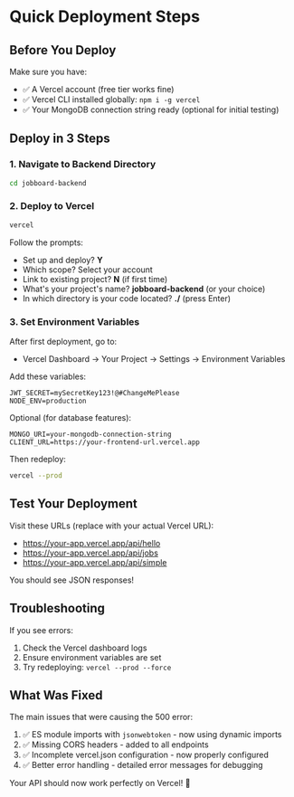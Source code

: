 # Quick Deployment Steps

## Before You Deploy

Make sure you have:
- ✅ A Vercel account (free tier works fine)
- ✅ Vercel CLI installed globally: `npm i -g vercel`
- ✅ Your MongoDB connection string ready (optional for initial testing)

## Deploy in 3 Steps

### 1. Navigate to Backend Directory
```bash
cd jobboard-backend
```

### 2. Deploy to Vercel
```bash
vercel
```

Follow the prompts:
- Set up and deploy? **Y**
- Which scope? Select your account
- Link to existing project? **N** (if first time)
- What's your project's name? **jobboard-backend** (or your choice)
- In which directory is your code located? **./** (press Enter)

### 3. Set Environment Variables

After first deployment, go to:
- Vercel Dashboard → Your Project → Settings → Environment Variables

Add these variables:
```
JWT_SECRET=mySecretKey123!@#ChangeMePlease
NODE_ENV=production
```

Optional (for database features):
```
MONGO_URI=your-mongodb-connection-string
CLIENT_URL=https://your-frontend-url.vercel.app
```

Then redeploy:
```bash
vercel --prod
```

## Test Your Deployment

Visit these URLs (replace with your actual Vercel URL):
- https://your-app.vercel.app/api/hello
- https://your-app.vercel.app/api/jobs
- https://your-app.vercel.app/api/simple

You should see JSON responses!

## Troubleshooting

If you see errors:
1. Check the Vercel dashboard logs
2. Ensure environment variables are set
3. Try redeploying: `vercel --prod --force`

## What Was Fixed

The main issues that were causing the 500 error:
1. ✅ ES module imports with `jsonwebtoken` - now using dynamic imports
2. ✅ Missing CORS headers - added to all endpoints
3. ✅ Incomplete vercel.json configuration - now properly configured
4. ✅ Better error handling - detailed error messages for debugging

Your API should now work perfectly on Vercel! 🚀

